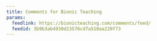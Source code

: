```yaml
---
title: Comments for Bionic Teaching
params:
  feedlink: https://bionicteaching.com/comments/feed/
  feedid: 3b9b3ab4930d23576cd7a510aa220f73
---
```

